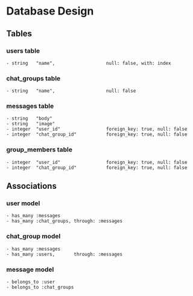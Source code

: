 # Database Design

## Tables
### users table
    - string   "name",                   null: false, with: index

### chat_groups table
    - string   "name",                   null: false

### messages table
    - string   "body"
    - string   "image"
    - integer  "user_id"                 foreign_key: true, null: false
    - integer  "chat_group_id"           foreign_key: true, null: false

### group_members table
    - integer  "user_id"                 foreign_key: true, null: false
    - integer  "chat_group_id"           foreign_key: true, null: false

## Associations
### user model
    - has_many :messages
    - has_many :chat_groups, through: :messages

### chat_group model
    - has_many :messages
    - has_many :users,       through: :messages

### message model
    - belongs_to :user
    - belongs_to :chat_groups
